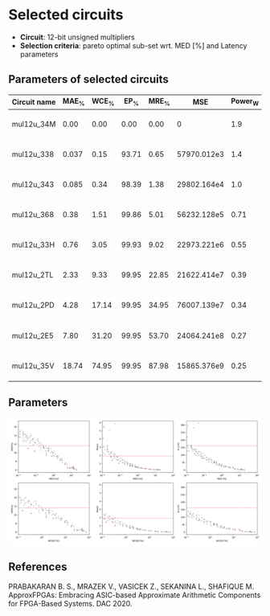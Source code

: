 
Selected circuits
===================
 - **Circuit**: 12-bit unsigned multipliers
 - **Selection criteria**: pareto optimal sub-set wrt. MED [%] and Latency parameters

Parameters of selected circuits
----------------------------

| Circuit name | MAE<sub>%</sub> | WCE<sub>%</sub> | EP<sub>%</sub> | MRE<sub>%</sub> | MSE | Power<sub>W</sub> | Delay<sub>ns</sub> | LUTs | Download |
| --- |  --- | --- | --- | --- | --- | --- | --- | --- | --- |
| mul12u_34M | 0.00 | 0.00 | 0.00 | 0.00 | 0 | 1.9 | 12 | 161 |  [[Verilog](mul12u_34M.v)] [[Verilog<sub>PDK45</sub>](mul12u_34M_pdk45.v)] [[C](mul12u_34M.c)] |
| mul12u_338 | 0.037 | 0.15 | 93.71 | 0.65 | 57970.012e3 | 1.4 | 11 | 121 |  [[Verilog](mul12u_338.v)] [[Verilog<sub>PDK45</sub>](mul12u_338_pdk45.v)] [[C](mul12u_338.c)] |
| mul12u_343 | 0.085 | 0.34 | 98.39 | 1.38 | 29802.164e4 | 1.0 | 10 | 80 |  [[Verilog](mul12u_343.v)] [[Verilog<sub>PDK45</sub>](mul12u_343_pdk45.v)] [[C](mul12u_343.c)] |
| mul12u_368 | 0.38 | 1.51 | 99.86 | 5.01 | 56232.128e5 | 0.71 | 9.5 | 48 |  [[Verilog](mul12u_368.v)] [[Verilog<sub>PDK45</sub>](mul12u_368_pdk45.v)] [[C](mul12u_368.c)] |
| mul12u_33H | 0.76 | 3.05 | 99.93 | 9.02 | 22973.221e6 | 0.55 | 9.2 | 35 |  [[Verilog](mul12u_33H.v)] [[Verilog<sub>PDK45</sub>](mul12u_33H_pdk45.v)] [[C](mul12u_33H.c)] |
| mul12u_2TL | 2.33 | 9.33 | 99.95 | 22.85 | 21622.414e7 | 0.39 | 8.3 | 19 |  [[Verilog](mul12u_2TL.v)] [[Verilog<sub>PDK45</sub>](mul12u_2TL_pdk45.v)] [[C](mul12u_2TL.c)] |
| mul12u_2PD | 4.28 | 17.14 | 99.95 | 34.95 | 76007.139e7 | 0.34 | 7.3 | 17 |  [[Verilog](mul12u_2PD.v)] [[Verilog<sub>PDK45</sub>](mul12u_2PD_pdk45.v)] [[C](mul12u_2PD.c)] |
| mul12u_2E5 | 7.80 | 31.20 | 99.95 | 53.70 | 24064.241e8 | 0.27 | 6.4 | 4.0 |  [[Verilog](mul12u_2E5.v)] [[Verilog<sub>PDK45</sub>](mul12u_2E5_pdk45.v)] [[C](mul12u_2E5.c)] |
| mul12u_35V | 18.74 | 74.95 | 99.95 | 87.98 | 15865.376e9 | 0.25 | 6.0 | 1.0 |  [[Verilog](mul12u_35V.v)] [[Verilog<sub>PDK45</sub>](mul12u_35V_pdk45.v)] [[C](mul12u_35V.c)] |
    
Parameters
--------------
![Parameters figure](fig.png)

References
--------------
PRABAKARAN B. S., MRAZEK V., VASICEK Z., SEKANINA L., SHAFIQUE M. ApproxFPGAs: Embracing ASIC-based Approximate Arithmetic Components for FPGA-Based Systems. DAC 2020.

             